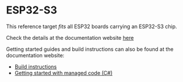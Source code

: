 # ESP32-S3

This reference target _fits_ all ESP32 boards carrying an ESP32-S3 chip.

Check the details at the documentation website [here](http://docs.nanoframework.net/content/reference-targets/esp32-s3.html)

Getting started guides and build instructions can also be found at the documentation website:

- [Build instructions](https://docs.nanoframework.net/content/building/build-esp32.html)
- [Getting started with managed code (C#)](https://docs.nanoframework.net/content/getting-started-guides/getting-started-managed.html)
